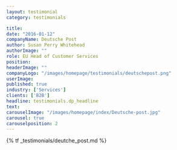 ```yaml
---
layout: testimonial
category: testimonials

title:
date: "2016-01-12"
companyName: Deutsche Post
author: Susan Perry Whitehead
authorImage: ""
role: EU Head of Customer Services
position:
headerImage: ""
companyLogo: "/images/homepage/testimonials/deutschepost.png"
userImage:
published: true
industry: ['Services']
clients: ['B2B']
headline: testimonials.dp_headline
text:
carouselImage: "/images/homepage/index/Deutsche-post.jpg"
carousel: true
carouselposition: 2
---
```


{% tf _testimonials/deutche_post.md %}